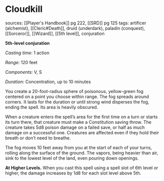 # Cloudkill
sources: [[Player's Handbook]] pg 222, [[SRD]] pg 125
tags: artificer (alchemist), [[Cleric#Death]], druid (underdark), paladin (conquest), [[Sorceror]], [[Wizard]], [[5th level]], conjuration

**5th-level conjuration**

*Casting time*: 1 action

*Range*: 120 feet

*Components*: V, S

*Duration*: Concentration, up to 10 minutes

You create a 20-foot-radius sphere of poisonous, yellow-green fog centered on a point you choose within range. The fog spreads around corners. It lasts for the duration or until strong wind disperses the fog, ending the spell. Its area is heavily obscured.

When a creature enters the spell’s area for the first time on a turn or starts its turn there, that creature must make a Constitution saving throw. The creature takes 5d8 poison damage on a failed save, or half as much damage on a successful one. Creatures are affected even if they hold their breath or don’t need to breathe.

The fog moves 10 feet away from you at the start of each of your turns, rolling along the surface of the ground. The vapors, being heavier than air, sink to the lowest level of the land, even pouring down openings.

**At Higher Levels.** When you cast this spell using a spell slot of 6th level or higher, the damage increases by 1d8 for each slot level above 5th.
